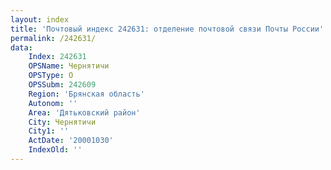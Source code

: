 ```yaml
---
layout: index
title: 'Почтовый индекс 242631: отделение почтовой связи Почты России'
permalink: /242631/
data:
    Index: 242631
    OPSName: Чернятичи
    OPSType: О
    OPSSubm: 242609
    Region: 'Брянская область'
    Autonom: ''
    Area: 'Дятьковский район'
    City: Чернятичи
    City1: ''
    ActDate: '20001030'
    IndexOld: ''
---
```

